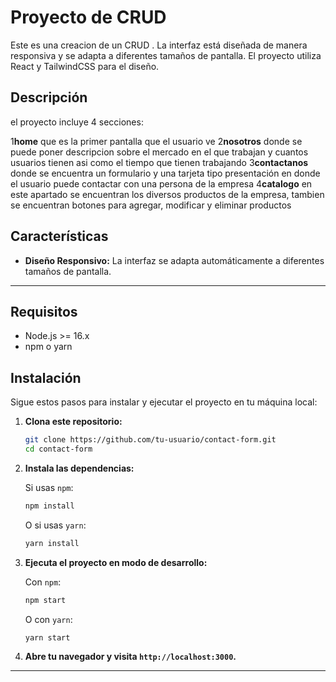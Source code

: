 # Proyecto de CRUD

Este es una creacion de un CRUD . La interfaz está diseñada de manera responsiva y se adapta a diferentes tamaños de pantalla. El proyecto utiliza React y TailwindCSS para el diseño.

## Descripción

el proyecto incluye 4 secciones:

1**home** que es la primer pantalla que el usuario ve
2**nosotros** donde se puede poner descripcion sobre el mercado en el que trabajan y cuantos usuarios tienen asi como el tiempo que tienen trabajando
3**contactanos** donde se encuentra un formulario y una tarjeta tipo presentación en donde el usuario puede contactar con una persona de la empresa
4**catalogo** en este apartado se encuentran los diversos productos de la empresa, tambien se encuentran botones para agregar, modificar y eliminar productos

## Características

- **Diseño Responsivo:** La interfaz se adapta automáticamente a diferentes tamaños de pantalla.
---

## Requisitos

- Node.js >= 16.x
- npm o yarn

## Instalación

Sigue estos pasos para instalar y ejecutar el proyecto en tu máquina local:

1. **Clona este repositorio:**

    ```bash
    git clone https://github.com/tu-usuario/contact-form.git
    cd contact-form
    ```

2. **Instala las dependencias:**

    Si usas `npm`:

    ```bash
    npm install
    ```

    O si usas `yarn`:

    ```bash
    yarn install
    ```

3. **Ejecuta el proyecto en modo de desarrollo:**

    Con `npm`:

    ```bash
    npm start
    ```

    O con `yarn`:

    ```bash
    yarn start
    ```

4. **Abre tu navegador y visita `http://localhost:3000`.** 

---

